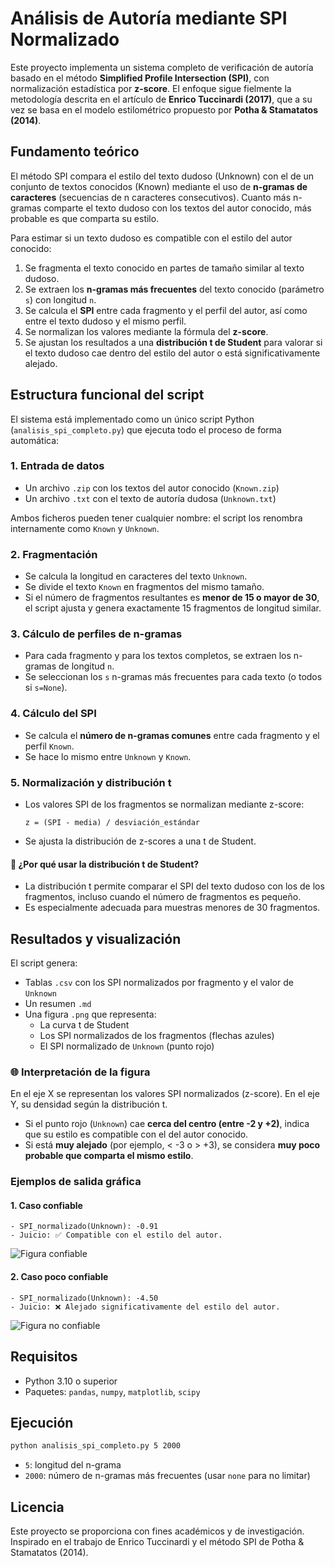 
# Análisis de Autoría mediante SPI Normalizado

Este proyecto implementa un sistema completo de verificación de autoría basado en el método **Simplified Profile Intersection (SPI)**, con normalización estadística por **z-score**. El enfoque sigue fielmente la metodología descrita en el artículo de **Enrico Tuccinardi (2017)**, que a su vez se basa en el modelo estilométrico propuesto por **Potha & Stamatatos (2014)**.

## Fundamento teórico

El método SPI compara el estilo del texto dudoso (Unknown) con el de un conjunto de textos conocidos (Known) mediante el uso de **n-gramas de caracteres** (secuencias de n caracteres consecutivos). Cuanto más n-gramas comparte el texto dudoso con los textos del autor conocido, más probable es que comparta su estilo.

Para estimar si un texto dudoso es compatible con el estilo del autor conocido:
1. Se fragmenta el texto conocido en partes de tamaño similar al texto dudoso.
2. Se extraen los **n-gramas más frecuentes** del texto conocido (parámetro `s`) con longitud `n`.
3. Se calcula el **SPI** entre cada fragmento y el perfil del autor, así como entre el texto dudoso y el mismo perfil.
4. Se normalizan los valores mediante la fórmula del **z-score**.
5. Se ajustan los resultados a una **distribución t de Student** para valorar si el texto dudoso cae dentro del estilo del autor o está significativamente alejado.

## Estructura funcional del script

El sistema está implementado como un único script Python (`analisis_spi_completo.py`) que ejecuta todo el proceso de forma automática:

### 1. Entrada de datos
- Un archivo `.zip` con los textos del autor conocido (`Known.zip`)
- Un archivo `.txt` con el texto de autoría dudosa (`Unknown.txt`)

Ambos ficheros pueden tener cualquier nombre: el script los renombra internamente como `Known` y `Unknown`.

### 2. Fragmentación
- Se calcula la longitud en caracteres del texto `Unknown`.
- Se divide el texto `Known` en fragmentos del mismo tamaño.
- Si el número de fragmentos resultantes es **menor de 15 o mayor de 30**, el script ajusta y genera exactamente 15 fragmentos de longitud similar.

### 3. Cálculo de perfiles de n-gramas
- Para cada fragmento y para los textos completos, se extraen los n-gramas de longitud `n`.
- Se seleccionan los `s` n-gramas más frecuentes para cada texto (o todos si `s=None`).

### 4. Cálculo del SPI
- Se calcula el **número de n-gramas comunes** entre cada fragmento y el perfil `Known`.
- Se hace lo mismo entre `Unknown` y `Known`.

### 5. Normalización y distribución t
- Los valores SPI de los fragmentos se normalizan mediante z-score:
  ```
  z = (SPI - media) / desviación_estándar
  ```
- Se ajusta la distribución de z-scores a una t de Student.

#### 🔢 ¿Por qué usar la distribución t de Student?
- La distribución t permite comparar el SPI del texto dudoso con los de los fragmentos, incluso cuando el número de fragmentos es pequeño.
- Es especialmente adecuada para muestras menores de 30 fragmentos.

## Resultados y visualización

El script genera:
- Tablas `.csv` con los SPI normalizados por fragmento y el valor de `Unknown`
- Un resumen `.md`
- Una figura `.png` que representa:
  - La curva t de Student
  - Los SPI normalizados de los fragmentos (flechas azules)
  - El SPI normalizado de `Unknown` (punto rojo)

### 🌐 Interpretación de la figura

En el eje X se representan los valores SPI normalizados (z-score). En el eje Y, su densidad según la distribución t. 

- Si el punto rojo (`Unknown`) cae **cerca del centro (entre -2 y +2)**, indica que su estilo es compatible con el del autor conocido.
- Si está **muy alejado** (por ejemplo, < -3 o > +3), se considera **muy poco probable que comparta el mismo estilo**.

### Ejemplos de salida gráfica

#### 1. Caso confiable
```
- SPI_normalizado(Unknown): -0.91
- Juicio: ✅ Compatible con el estilo del autor.
```
![Figura confiable](figura_ejemplo_confiable.png)

#### 2. Caso poco confiable
```
- SPI_normalizado(Unknown): -4.50
- Juicio: ❌ Alejado significativamente del estilo del autor.
```
![Figura no confiable](figura_ejemplo_no_confiable.png)

## Requisitos
- Python 3.10 o superior
- Paquetes: `pandas`, `numpy`, `matplotlib`, `scipy`

## Ejecución
```bash
python analisis_spi_completo.py 5 2000
```
- `5`: longitud del n-grama
- `2000`: número de n-gramas más frecuentes (usar `none` para no limitar)

## Licencia
Este proyecto se proporciona con fines académicos y de investigación. Inspirado en el trabajo de Enrico Tuccinardi y el método SPI de Potha & Stamatatos (2014).
